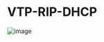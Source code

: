 # VTP-RIP-DHCP

![image](https://github.com/user-attachments/assets/48d78bcb-ffbf-45c8-924c-9258b3327275)
